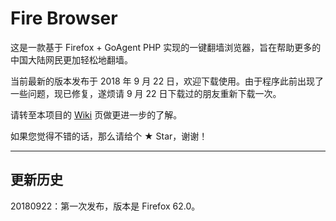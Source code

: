 # Fire Browser

这是一款基于 Firefox + GoAgent PHP 实现的一键翻墙浏览器，旨在帮助更多的中国大陆网民更加轻松地翻墙。

当前最新的版本发布于 2018 年 9 月 22 日，欢迎下载使用。由于程序此前出现了一些问题，现已修复，遂烦请 9 月 22 日下载过的朋友重新下载一次。

请转至本项目的 [Wiki](https://github.com/bclswl0827/Fire-Browser/wiki) 页做更进一步的了解。

如果您觉得不错的话，那么请给个 ★ Star，谢谢！

---

## 更新历史

20180922：第一次发布，版本是 Firefox 62.0。
